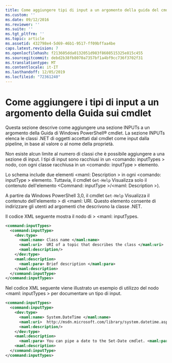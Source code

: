```yaml
---
title: Come aggiungere tipi di input a un argomento della guida del cmdlet | Microsoft Docs
ms.custom: ''
ms.date: 09/12/2016
ms.reviewer: ''
ms.suite: ''
ms.tgt_pltfrm: ''
ms.topic: article
ms.assetid: 432798e4-5d69-46b1-9517-ff09bffaa4be
caps.latest.revision: 7
ms.openlocfilehash: f213605dda0132051d983f8608515325e815c455
ms.sourcegitcommit: debd2b38fb8070a7357bf1a4bf9cc736f3702f31
ms.translationtype: MT
ms.contentlocale: it-IT
ms.lasthandoff: 12/05/2019
ms.locfileid: "72361240"
---
```

# <a name="how-to-add-input-types-to-a-cmdlet-help-topic"></a>Come aggiungere i tipi di input a un argomento della Guida sui cmdlet

Questa sezione descrive come aggiungere una sezione INPUTs a un argomento della Guida di Windows PowerShell® cmdlet. La sezione INPUTs elenca le classi .NET di oggetti accettati dal cmdlet come input dalla pipeline, in base al valore o al nome della proprietà.

Non esiste alcun limite al numero di classi che è possibile aggiungere a una sezione di input. I tipi di input sono racchiusi in un \<comando: inputTypes > nodo, con ogni classe racchiusa in un \<comando: inputType > elemento.

Lo schema include due elementi \<maml: Description > in ogni \<comando: inputType > elemento. Tuttavia, il cmdlet `Get-Help` Visualizza solo il contenuto dell'elemento \<Command: inputType >/\<maml: Description >).

A partire da Windows PowerShell 3,0, il cmdlet `Get-Help` Visualizza il contenuto dell'elemento > di \<maml: URI. Questo elemento consente di indirizzare gli utenti ad argomenti che descrivono la classe .NET.

Il codice XML seguente mostra il nodo di > \<maml: inputTypes.

```xml
<command:inputTypes>
  <command:inputType>
    <dev:type>
      <maml:name> Class name </maml:name>
      <maml:uri>  URI of a topic that describes the class </maml:uri>
      <maml:description/>
    </dev:type>
    <maml:description>
      <maml:para> Brief description </maml:para>
    </maml:description>
  </command:inputType>
</command:inputTypes>
```

Nel codice XML seguente viene illustrato un esempio di utilizzo del nodo \<maml: inputTypes > per documentare un tipo di input.

```xml
<command:inputTypes>
  <command:inputType>
    <dev:type>
      <maml:name> System.DateTime </maml:name>
      <maml:uri>  http://msdn.microsoft.com/library/system.datetime.aspx </maml:uri>
      <maml:description/>
    </dev:type>
    <maml:description>
      <maml:para> You can pipe a date to the Set-Date cmdlet. <maml:para>
    <maml:description>
  </command:inputType>
</command:inputTypes>
```
